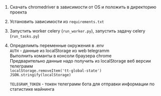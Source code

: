 1. Скачать chromedriver в зависимости от OS и положить в директорию проекта  
2. Установить зависимости из `requirements.txt`  
3. Запустить worker celery (`run_worker.py`), запустить задачу celery (`run_tasks.py`)  
4. Определимть переменные окружения в .env  
   `AUTH` - данные из localStorage из web telegramm    
   Выполнить команты в консоли браузера chrome  
   Предварительно данные надо получить из localStorage веб версии телеграмм  
   `localStorage.removeItem('tt-global-state')`  
   `JSON.stringify(localStorage)`

   `TELEGRAM_TOKEN` - токен телеграмм бота для отправки информации по статистике майнинга  
